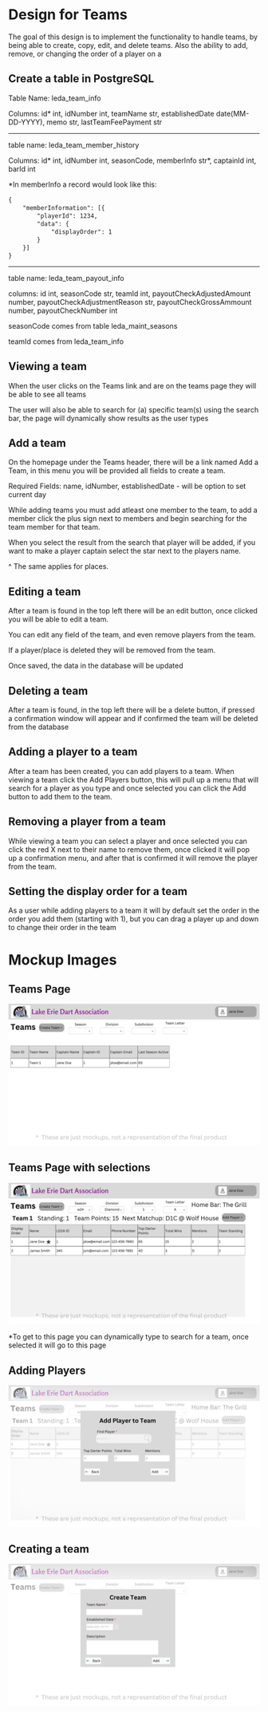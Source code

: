 # Design for Teams
The goal of this design is to implement the functionality to handle teams, by being able to create, copy, edit, and delete teams.
Also the ability to add, remove, or changing the order of a player on a

## Create a table in PostgreSQL
Table Name: leda_team_info

Columns: id* int, idNumber int, teamName str, establishedDate date(MM-DD-YYYY), memo str, lastTeamFeePayment str
___
table name: leda_team_member_history

Columns: id* int, idNumber int, seasonCode, memberInfo str*, captainId int, barId int

*In memberInfo a record would look like this:
```
{
	"memberInformation": [{
		"playerId": 1234,
		"data": {
			"displayOrder": 1
		}
	}]
}
```
___
table name: leda_team_payout_info

columns: id int, seasonCode str, teamId int, payoutCheckAdjustedAmount number, payoutCheckAdjustmentReason str, payoutCheckGrossAmmount number, payoutCheckNumber int

seasonCode comes from table leda_maint_seasons

teamId comes from leda_team_info

## Viewing a team
When the user clicks on the Teams link and are on the teams page they will be able to see all teams

The user will also be able to search for (a) specific team(s) using the search bar, the page will dynamically show results as the user types

## Add a team
On the homepage under the Teams header, there will be a link named Add a Team, in this menu you will be provided all fields to create a team.

Required Fields: name, idNumber, establishedDate - will be option to set current day

While adding teams you must add atleast one member to the team, to add a member click the plus sign next to members and begin searching for the team member for that team.

When you select the result from the search that player will be added, if you want to make a player captain select the star next to the players name.

^ The same applies for places.

## Editing a team
After a team is found in the top left there will be an edit button, once clicked you will be able to edit a team.

You can edit any field of the team, and even remove players from the team.

If a player/place is deleted they will be removed from the team.

Once saved, the data in the database will be updated

## Deleting a team
After a team is found, in the top left there will be a delete button, if pressed a confirmation window will appear and if confirmed the team will be deleted from the database

## Adding a player to a team
After a team has been created, you can add players to a team. When viewing a team click the Add Players button, this will pull up a menu that will search for a player as you type and once selected you can click the Add button to add them to the team.

## Removing a player from a team
While viewing a team you can select a player and once selected you can click the red X next to their name to remove them, once clicked it will pop up a confirmation menu, and after that is confirmed it will remove the player from the team. 

## Setting the display order for a team
As a user while adding players to a team it will by default set the order in the order you add them (starting with 1), but you can drag a player up and down to change their order in the team

# Mockup Images
## Teams Page 
![image](../../Mockups/Management/leda_teams_page.png)
## Teams Page with selections
![image](../../Mockups/Management/leda_teams_selected_page.png)

*To get to this page you can dynamically type to search for a team, once selected it will go to this page
## Adding Players
![image](../../Mockups/Management/leda_teams_add_player.png)
## Creating a team
![image](../../Mockups/Management/leda_create_team.png)
